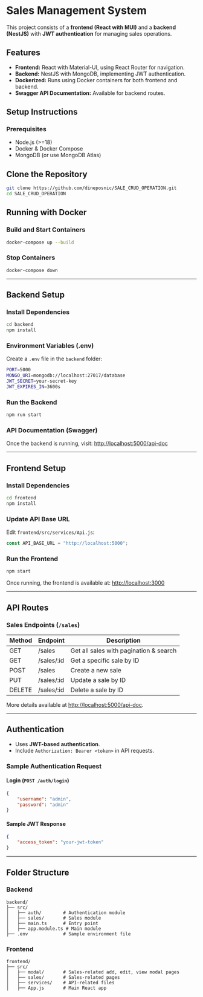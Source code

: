 # Sales Management System

This project consists of a **frontend (React with MUI)** and a **backend (NestJS)** with **JWT authentication** for managing sales operations.

## Features

- **Frontend:** React with Material-UI, using React Router for navigation.
- **Backend:** NestJS with MongoDB, implementing JWT authentication.
- **Dockerized:** Runs using Docker containers for both frontend and backend.
- **Swagger API Documentation:** Available for backend routes.

## Setup Instructions

### Prerequisites

- Node.js (>=18)
- Docker & Docker Compose
- MongoDB (or use MongoDB Atlas)

## Clone the Repository
```sh
git clone https://github.com/dineposnic/SALE_CRUD_OPERATION.git
cd SALE_CRUD_OPERATION
```

## Running with Docker

### Build and Start Containers
```sh
docker-compose up --build
```

### Stop Containers
```sh
docker-compose down
```

---

## Backend Setup

### Install Dependencies
```sh
cd backend
npm install
```

### Environment Variables (.env)
Create a `.env` file in the `backend` folder:
```sh
PORT=5000
MONGO_URI=mongodb://localhost:27017/database
JWT_SECRET=your-secret-key
JWT_EXPIRES_IN=3600s
```

### Run the Backend
```sh
npm run start
```

### API Documentation (Swagger)
Once the backend is running, visit:
[http://localhost:5000/api-doc](http://localhost:5000/api-doc)

---

## Frontend Setup

### Install Dependencies
```sh
cd frontend
npm install
```

### Update API Base URL
Edit `frontend/src/services/Api.js`:
```js
const API_BASE_URL = "http://localhost:5000";
```

### Run the Frontend
```sh
npm start
```

Once running, the frontend is available at:
[http://localhost:3000](http://localhost:3000)

---

## API Routes

### Sales Endpoints (`/sales`)
| Method | Endpoint      | Description                           |
|--------|-------------|---------------------------------------|
| GET    | /sales      | Get all sales with pagination & search |
| GET    | /sales/:id  | Get a specific sale by ID             |
| POST   | /sales      | Create a new sale                     |
| PUT    | /sales/:id  | Update a sale by ID                   |
| DELETE | /sales/:id  | Delete a sale by ID                   |

More details available at [http://localhost:5000/api-doc](http://localhost:5000/api-doc).

---

## Authentication

- Uses **JWT-based authentication**.
- Include `Authorization: Bearer <token>` in API requests.

### Sample Authentication Request
#### Login (`POST /auth/login`)
```json
{
    "username": "admin",
    "password": "admin"
}
```

#### Sample JWT Response
```json
{
    "access_token": "your-jwt-token"
}
```

---

## Folder Structure

### Backend
```
backend/
├── src/
│   ├── auth/        # Authentication module
│   ├── sales/       # Sales module
│   ├── main.ts      # Entry point
│   ├── app.module.ts # Main module
├── .env             # Sample environment file
```

### Frontend
```
frontend/
├── src/
│   ├── modal/       # Sales-related add, edit, view modal pages
│   ├── sales/       # Sales-related pages
│   ├── services/    # API-related files
│   ├── App.js       # Main React app
```

